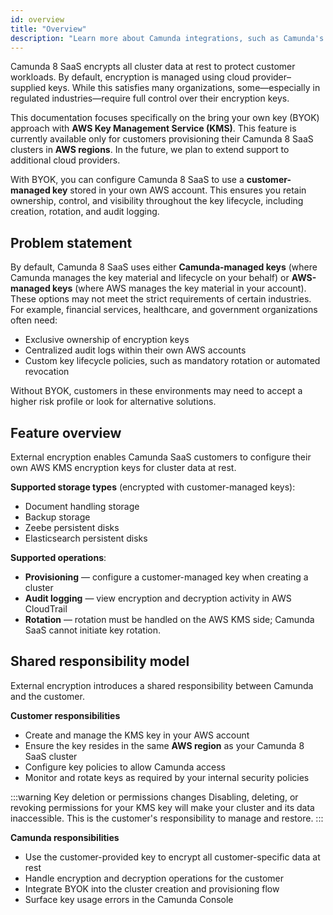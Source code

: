 ```yaml
---
id: overview
title: "Overview"
description: "Learn more about Camunda integrations, such as Camunda's AWS Bring Your Own Key (BYOK) integration."
---
```


Camunda 8 SaaS encrypts all cluster data at rest to protect customer workloads. By default, encryption is managed using cloud provider–supplied keys. While this satisfies many organizations, some—especially in regulated industries—require full control over their encryption keys.

This documentation focuses specifically on the bring your own key (BYOK) approach with **AWS Key Management Service (KMS)**. This feature is currently available only for customers provisioning their Camunda 8 SaaS clusters in **AWS regions**. In the future, we plan to extend support to additional cloud providers.

With BYOK, you can configure Camunda 8 SaaS to use a **customer-managed key** stored in your own AWS account. This ensures you retain ownership, control, and visibility throughout the key lifecycle, including creation, rotation, and audit logging.

## Problem statement

By default, Camunda 8 SaaS uses either **Camunda-managed keys** (where Camunda manages the key material and lifecycle on your behalf) or **AWS-managed keys** (where AWS manages the key material in your account). These options may not meet the strict requirements of certain industries. For example, financial services, healthcare, and government organizations often need:

- Exclusive ownership of encryption keys
- Centralized audit logs within their own AWS accounts
- Custom key lifecycle policies, such as mandatory rotation or automated revocation

Without BYOK, customers in these environments may need to accept a higher risk profile or look for alternative solutions.

## Feature overview

External encryption enables Camunda SaaS customers to configure their own AWS KMS encryption keys for cluster data at rest.

**Supported storage types** (encrypted with customer-managed keys):

- Document handling storage
- Backup storage
- Zeebe persistent disks
- Elasticsearch persistent disks

**Supported operations**:

- **Provisioning** — configure a customer-managed key when creating a cluster
- **Audit logging** — view encryption and decryption activity in AWS CloudTrail
- **Rotation** — rotation must be handled on the AWS KMS side; Camunda SaaS cannot initiate key rotation.

## Shared responsibility model

External encryption introduces a shared responsibility between Camunda and the customer.

**Customer responsibilities**

- Create and manage the KMS key in your AWS account
- Ensure the key resides in the same **AWS region** as your Camunda 8 SaaS cluster
- Configure key policies to allow Camunda access
- Monitor and rotate keys as required by your internal security policies

:::warning Key deletion or permissions changes
Disabling, deleting, or revoking permissions for your KMS key will make your cluster and its data inaccessible. This is the customer's responsibility to manage and restore.
:::

**Camunda responsibilities**

- Use the customer-provided key to encrypt all customer-specific data at rest
- Handle encryption and decryption operations for the customer
- Integrate BYOK into the cluster creation and provisioning flow
- Surface key usage errors in the Camunda Console
